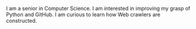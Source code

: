 I am a senior in Computer Science. I am interested in improving my grasp of Python and GitHub. I am curious to learn how Web crawlers are constructed. 
